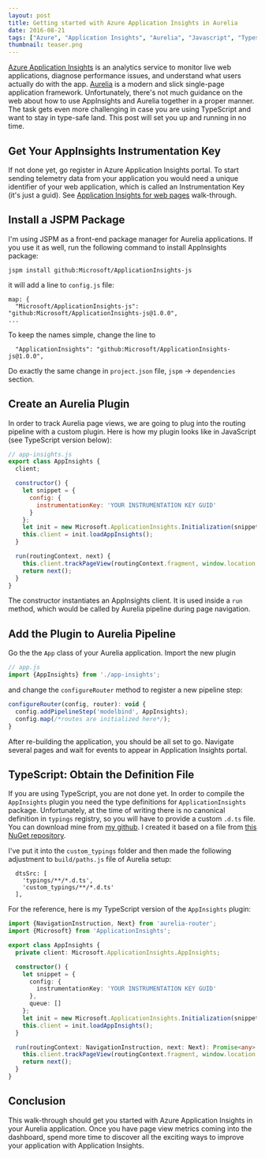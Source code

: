 ```yaml
---
layout: post
title: Getting started with Azure Application Insights in Aurelia
date: 2016-08-21
tags: ["Azure", "Application Insights", "Aurelia", "Javascript", "Typescript"]
thumbnail: teaser.png
---
```


[Azure Application Insights](https://azure.microsoft.com/en-us/documentation/articles/app-insights-overview/)
is an analytics service to monitor live web applications,
diagnose performance issues, and understand what users actually do with the app. 
[Aurelia](http://aurelia.io) is a modern and slick single-page application framework.
Unfortunately, there's not much guidance on the web about how to use AppInsights and
Aurelia together in a proper manner. The task gets even more challenging in case you are
using TypeScript and want to stay in type-safe land. This post will set you up and
running in no time.

Get Your AppInsights Instrumentation Key
----------------------------------------

If not done yet, go register in Azure Application Insights portal. To start sending
telemetry data from your application you would need a unique identifier of 
your web application, which is called an Instrumentation Key (it's just a guid). 
See [Application Insights for web pages](https://azure.microsoft.com/en-us/documentation/articles/app-insights-javascript/)
walk-through.

Install a JSPM Package
----------------------

I'm using JSPM as a front-end package manager for Aurelia applications. If you use it
as well, run the following command to install AppInsights package:

```
jspm install github:Microsoft/ApplicationInsights-js
```

it will add a line to `config.js` file:

```
map: {
  "Microsoft/ApplicationInsights-js": "github:Microsoft/ApplicationInsights-js@1.0.0",
...
```

To keep the names simple, change the line to 

```
  "ApplicationInsights": "github:Microsoft/ApplicationInsights-js@1.0.0",
```

Do exactly the same change in `project.json` file, `jspm` -> `dependencies` section.

Create an Aurelia Plugin
------------------------

In order to track Aurelia page views, we are going to plug into the routing pipeline
with a custom plugin. Here is how my plugin looks like in JavaScript (see TypeScript
version below):

``` js
// app-insights.js
export class AppInsights {
  client;

  constructor() {
    let snippet = {
      config: {
        instrumentationKey: 'YOUR INSTRUMENTATION KEY GUID'
      }
    };
    let init = new Microsoft.ApplicationInsights.Initialization(snippet);
    this.client = init.loadAppInsights();
  }

  run(routingContext, next) {
    this.client.trackPageView(routingContext.fragment, window.location.href);
    return next();
  }
}
```

The constructor instantiates an AppInsights client. It is used inside a `run` method,
which would be called by Aurelia pipeline during page navigation.

Add the Plugin to Aurelia Pipeline
----------------------------------

Go the the `App` class of your Aurelia application. Import the new plugin

``` js
// app.js
import {AppInsights} from './app-insights';
```

and change the `configureRouter` method to register a new pipeline step:

``` js
configureRouter(config, router): void {
  config.addPipelineStep('modelbind', AppInsights);
  config.map(/*routes are initialized here*/);
}
```

After re-building the application, you should be all set to go. Navigate several pages
and wait for events to appear in Application Insights portal.

TypeScript: Obtain the Definition File
--------------------------------------

If you are using TypeScript, you are not done yet. In order to compile the `AppInsights`
plugin you need the type definitions for `ApplicationInsights` package. Unfortunately,
at the time of writing there is no canonical definition in `typings` registry, so
you will have to provide a custom `.d.ts` file. You can download mine from
[my github](https://github.com/mikhailshilkov/mikhailio-samples/blob/master/aurelia-app-insights/applicationinsights.d.ts). 
I created it based on a file from 
[this NuGet repository](https://www.nuget.org/packages/Microsoft.ApplicationInsights.TypeScript).

I've put it into the `custom_typings` folder and then made the following adjustment
to `build/paths.js` file of Aurelia setup:

```
  dtsSrc: [
    'typings/**/*.d.ts',
    'custom_typings/**/*.d.ts'
  ],
```

For the reference, here is my TypeScript version of the `AppInsights` plugin:

``` ts
import {NavigationInstruction, Next} from 'aurelia-router';
import {Microsoft} from 'ApplicationInsights';

export class AppInsights {
  private client: Microsoft.ApplicationInsights.AppInsights;

  constructor() {
    let snippet = {
      config: {
        instrumentationKey: 'YOUR INSTRUMENTATION KEY GUID'
      },
      queue: []
    };
    let init = new Microsoft.ApplicationInsights.Initialization(snippet);
    this.client = init.loadAppInsights();
  }

  run(routingContext: NavigationInstruction, next: Next): Promise<any> {
    this.client.trackPageView(routingContext.fragment, window.location.href);
    return next();
  }
}
```

Conclusion
----------

This walk-through should get you started with Azure Application Insights in your
Aurelia application. Once you have page view metrics coming into the dashboard,
spend more time to discover all the exciting ways to improve your application
with Application Insights.